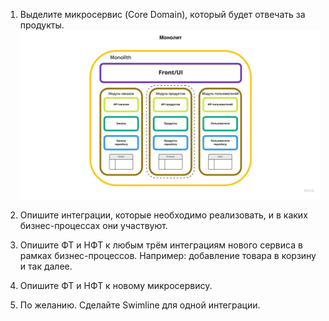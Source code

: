 1. Выделите микросервис (Core Domain), который будет отвечать за продукты.
![alt tag](https://github.com/reddeveI/sb-architecture/blob/main/images/Monolith.jpeg)

2. Опишите интеграции, которые необходимо реализовать, и в каких бизнес-процессах они участвуют.
3. Опишите ФТ и НФТ к любым трём интеграциям нового сервиса в рамках бизнес-процессов. Например: добавление товара в корзину и так далее.
4. Опишите ФТ и НФТ к новому микросервису.
5. По желанию. Сделайте Swimline для одной интеграции.
